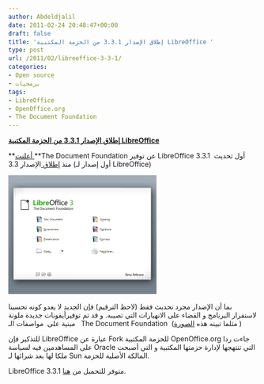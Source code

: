 ```yaml
---
author: Abdeldjalil
date: 2011-02-24 20:48:47+00:00
draft: false
title: 'إطلاق الإصدار 3.3.1 من الحزمة المكتبية LibreOffice '
type: post
url: /2011/02/libreoffice-3-3-1/
categories:
- Open source
- برمجيات
tags:
- LibreOffice
- OpenOffice.org
- The Document Foundation
---
```


[**إطلاق الإصدار 3.3.1 من الحزمة المكتبية LibreOffice**
](https://www.it-scoop.com/2011/02/libreoffice-3-3-1/)


**[أعلنت ](http://blog.documentfoundation.org/2011/02/23/libreoffice-3-3-1-brings-new-colored-icons/)**The Document Foundation عن توفير LibreOffice 3.3.1  أول تحديث منذ [إطلاق ](https://www.it-scoop.com/2011/01/libreoffice-3-3/)الإصدار 3.3 (أول إصدار لـ LibreOffice)

[](https://www.it-scoop.com/2011/02/libreoffice-3-3-1/)

[![](LO_StartCenter_Small-300x240.png)
](https://www.it-scoop.com/2011/02/libreoffice-3-3-1/)



بما أن الإصدار مجرد تحديث فقط (لاحظ الترقيم) فإن الجديد لا يعدو كونه تحسينا لاستقرار البرنامج و القضاء على الانهيارات التي تصيبه. و قد تم توفيرأيقونات جديدة ملونة  مبنية على  مواصفات الـ  The Document Foundation  (مثلما تبينه هذه [الصورة](https://2.bp.blogspot.com/_9MZR46ZEuS8/TURcR5CLQPI/AAAAAAAAAuA/6gLZ8h2RS9Y/s1600/RevisedIcons128px.png ) )

للتذكير فإن LibreOffice عبارة عن Fork للحزمة المكتبية OpenOffice.org جاءت ردا على المساهدمين فيه لسياسة Oracle التي تنتهجها لإدارة حزمتها المكتبية و التي أصبحت ملكا لها بعد شرائها لـ Sun المالكة الأصلية للحزمة.

LibreOffice 3.3.1 متوفر للتحميل من [هنا](http://www.libreoffice.org/download/).




